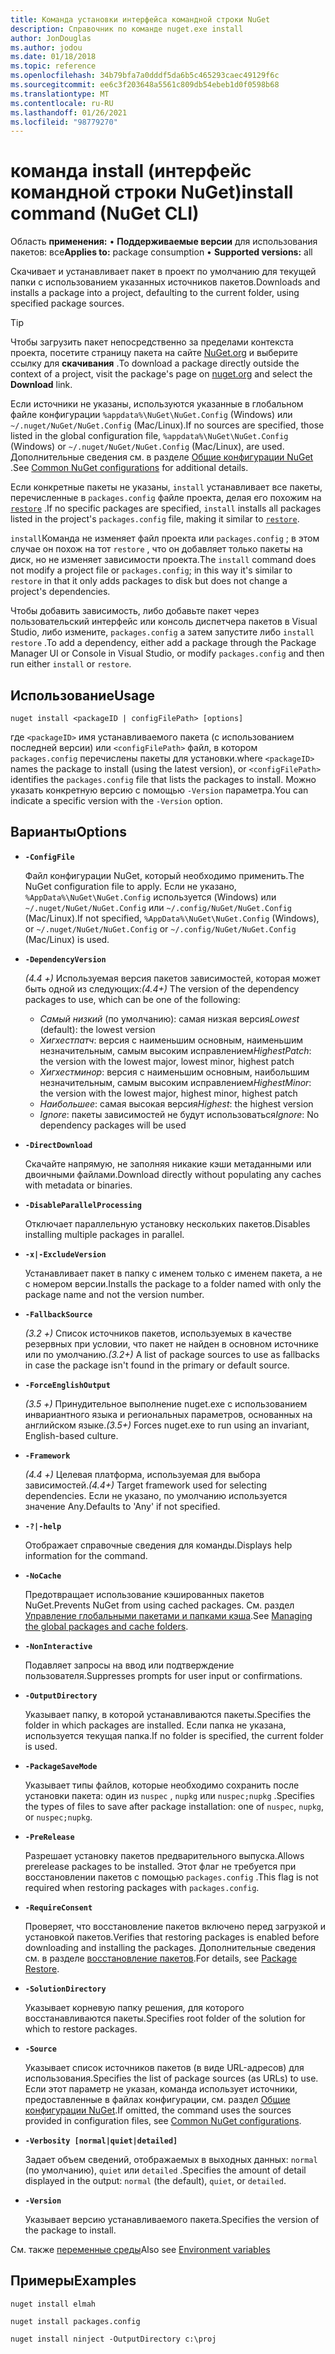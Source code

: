 ```yaml
---
title: Команда установки интерфейса командной строки NuGet
description: Справочник по команде nuget.exe install
author: JonDouglas
ms.author: jodou
ms.date: 01/18/2018
ms.topic: reference
ms.openlocfilehash: 34b79bfa7a0dddf5da6b5c465293caec49129f6c
ms.sourcegitcommit: ee6c3f203648a5561c809db54ebeb1d0f0598b68
ms.translationtype: MT
ms.contentlocale: ru-RU
ms.lasthandoff: 01/26/2021
ms.locfileid: "98779270"
---
```

# <a name="install-command-nuget-cli"></a><span data-ttu-id="0c6ec-103">команда install (интерфейс командной строки NuGet)</span><span class="sxs-lookup"><span data-stu-id="0c6ec-103">install command (NuGet CLI)</span></span>

<span data-ttu-id="0c6ec-104">Область **применения:** &bullet; **Поддерживаемые версии** для использования пакетов: все</span><span class="sxs-lookup"><span data-stu-id="0c6ec-104">**Applies to:** package consumption &bullet; **Supported versions:** all</span></span>

<span data-ttu-id="0c6ec-105">Скачивает и устанавливает пакет в проект по умолчанию для текущей папки с использованием указанных источников пакетов.</span><span class="sxs-lookup"><span data-stu-id="0c6ec-105">Downloads and installs a package into a project, defaulting to the current folder, using specified package sources.</span></span>

> [!Tip]
> <span data-ttu-id="0c6ec-106">Чтобы загрузить пакет непосредственно за пределами контекста проекта, посетите страницу пакета на сайте [NuGet.org](https://www.nuget.org) и выберите ссылку для **скачивания** .</span><span class="sxs-lookup"><span data-stu-id="0c6ec-106">To download a package directly outside the context of a project, visit the package's page on [nuget.org](https://www.nuget.org) and select the **Download** link.</span></span>

<span data-ttu-id="0c6ec-107">Если источники не указаны, используются указанные в глобальном файле конфигурации `%appdata%\NuGet\NuGet.Config` (Windows) или `~/.nuget/NuGet/NuGet.Config` (Mac/Linux).</span><span class="sxs-lookup"><span data-stu-id="0c6ec-107">If no sources are specified, those listed in the global configuration file, `%appdata%\NuGet\NuGet.Config` (Windows) or `~/.nuget/NuGet/NuGet.Config` (Mac/Linux), are used.</span></span> <span data-ttu-id="0c6ec-108">Дополнительные сведения см. в разделе [Общие конфигурации NuGet](../../consume-packages/configuring-nuget-behavior.md) .</span><span class="sxs-lookup"><span data-stu-id="0c6ec-108">See [Common NuGet configurations](../../consume-packages/configuring-nuget-behavior.md) for additional details.</span></span>

<span data-ttu-id="0c6ec-109">Если конкретные пакеты не указаны, `install` устанавливает все пакеты, перечисленные в `packages.config` файле проекта, делая его похожим на [`restore`](cli-ref-restore.md) .</span><span class="sxs-lookup"><span data-stu-id="0c6ec-109">If no specific packages are specified, `install` installs all packages listed in the project's `packages.config` file, making it similar to [`restore`](cli-ref-restore.md).</span></span>

<span data-ttu-id="0c6ec-110">`install`Команда не изменяет файл проекта или `packages.config` ; в этом случае он похож на тот `restore` , что он добавляет только пакеты на диск, но не изменяет зависимости проекта.</span><span class="sxs-lookup"><span data-stu-id="0c6ec-110">The `install` command does not modify a project file or `packages.config`; in this way it's similar to `restore` in that it only adds packages to disk but does not change a project's dependencies.</span></span>

<span data-ttu-id="0c6ec-111">Чтобы добавить зависимость, либо добавьте пакет через пользовательский интерфейс или консоль диспетчера пакетов в Visual Studio, либо измените, `packages.config` а затем запустите либо `install` `restore` .</span><span class="sxs-lookup"><span data-stu-id="0c6ec-111">To add a dependency, either add a package through the Package Manager UI or Console in Visual Studio, or modify `packages.config` and then run either `install` or `restore`.</span></span>

## <a name="usage"></a><span data-ttu-id="0c6ec-112">Использование</span><span class="sxs-lookup"><span data-stu-id="0c6ec-112">Usage</span></span>

```cli
nuget install <packageID | configFilePath> [options]
```

<span data-ttu-id="0c6ec-113">где `<packageID>` имя устанавливаемого пакета (с использованием последней версии) или `<configFilePath>` файл, в котором `packages.config` перечислены пакеты для установки.</span><span class="sxs-lookup"><span data-stu-id="0c6ec-113">where `<packageID>` names the package to install (using the latest version), or `<configFilePath>` identifies the `packages.config` file that lists the packages to install.</span></span> <span data-ttu-id="0c6ec-114">Можно указать конкретную версию с помощью `-Version` параметра.</span><span class="sxs-lookup"><span data-stu-id="0c6ec-114">You can indicate a specific version with the `-Version` option.</span></span>

## <a name="options"></a><span data-ttu-id="0c6ec-115">Варианты</span><span class="sxs-lookup"><span data-stu-id="0c6ec-115">Options</span></span>

- **`-ConfigFile`**

  <span data-ttu-id="0c6ec-116">Файл конфигурации NuGet, который необходимо применить.</span><span class="sxs-lookup"><span data-stu-id="0c6ec-116">The NuGet configuration file to apply.</span></span> <span data-ttu-id="0c6ec-117">Если не указано, `%AppData%\NuGet\NuGet.Config` используется (Windows) или `~/.nuget/NuGet/NuGet.Config` или `~/.config/NuGet/NuGet.Config` (Mac/Linux).</span><span class="sxs-lookup"><span data-stu-id="0c6ec-117">If not specified, `%AppData%\NuGet\NuGet.Config` (Windows), or `~/.nuget/NuGet/NuGet.Config` or `~/.config/NuGet/NuGet.Config` (Mac/Linux) is used.</span></span>

- **`-DependencyVersion`**

  <span data-ttu-id="0c6ec-118">*(4.4 +)* Используемая версия пакетов зависимостей, которая может быть одной из следующих:</span><span class="sxs-lookup"><span data-stu-id="0c6ec-118">*(4.4+)* The version of the dependency packages to use, which can be one of the following:</span></span><br/><ul><li><span data-ttu-id="0c6ec-119">*Самый низкий* (по умолчанию): самая низкая версия</span><span class="sxs-lookup"><span data-stu-id="0c6ec-119">*Lowest* (default): the lowest version</span></span></li><li><span data-ttu-id="0c6ec-120">*Хигхестпатч*: версия с наименьшим основным, наименьшим незначительным, самым высоким исправлением</span><span class="sxs-lookup"><span data-stu-id="0c6ec-120">*HighestPatch*: the version with the lowest major, lowest minor, highest patch</span></span></li><li><span data-ttu-id="0c6ec-121">*Хигхестминор*: версия с наименьшим основным, наибольшим незначительным, самым высоким исправлением</span><span class="sxs-lookup"><span data-stu-id="0c6ec-121">*HighestMinor*: the version with the lowest major, highest minor, highest patch</span></span></li><li><span data-ttu-id="0c6ec-122">*Наибольшее*: самая высокая версия</span><span class="sxs-lookup"><span data-stu-id="0c6ec-122">*Highest*: the highest version</span></span></li><li><span data-ttu-id="0c6ec-123">*Ignore*: пакеты зависимостей не будут использоваться</span><span class="sxs-lookup"><span data-stu-id="0c6ec-123">*Ignore*: No dependency packages will be used</span></span></li></ul>

- **`-DirectDownload`**

  <span data-ttu-id="0c6ec-124">Скачайте напрямую, не заполняя никакие кэши метаданными или двоичными файлами.</span><span class="sxs-lookup"><span data-stu-id="0c6ec-124">Download directly without populating any caches with metadata or binaries.</span></span>

- **`-DisableParallelProcessing`**

  <span data-ttu-id="0c6ec-125">Отключает параллельную установку нескольких пакетов.</span><span class="sxs-lookup"><span data-stu-id="0c6ec-125">Disables installing multiple packages in parallel.</span></span>

- **`-x|-ExcludeVersion`**

  <span data-ttu-id="0c6ec-126">Устанавливает пакет в папку с именем только с именем пакета, а не с номером версии.</span><span class="sxs-lookup"><span data-stu-id="0c6ec-126">Installs the package to a folder named with only the package name and not the version number.</span></span>

- **`-FallbackSource`**

  <span data-ttu-id="0c6ec-127">*(3.2 +)* Список источников пакетов, используемых в качестве резервных при условии, что пакет не найден в основном источнике или по умолчанию.</span><span class="sxs-lookup"><span data-stu-id="0c6ec-127">*(3.2+)* A list of package sources to use as fallbacks in case the package isn't found in the primary or default source.</span></span>

- **`-ForceEnglishOutput`**

  <span data-ttu-id="0c6ec-128">*(3.5 +)* Принудительное выполнение nuget.exe с использованием инвариантного языка и региональных параметров, основанных на английском языке.</span><span class="sxs-lookup"><span data-stu-id="0c6ec-128">*(3.5+)* Forces nuget.exe to run using an invariant, English-based culture.</span></span>

- **`-Framework`**

  <span data-ttu-id="0c6ec-129">*(4.4 +)* Целевая платформа, используемая для выбора зависимостей.</span><span class="sxs-lookup"><span data-stu-id="0c6ec-129">*(4.4+)* Target framework used for selecting dependencies.</span></span> <span data-ttu-id="0c6ec-130">Если не указано, по умолчанию используется значение Any.</span><span class="sxs-lookup"><span data-stu-id="0c6ec-130">Defaults to 'Any' if not specified.</span></span>

- **`-?|-help`**

  <span data-ttu-id="0c6ec-131">Отображает справочные сведения для команды.</span><span class="sxs-lookup"><span data-stu-id="0c6ec-131">Displays help information for the command.</span></span>

- **`-NoCache`**

  <span data-ttu-id="0c6ec-132">Предотвращает использование кэшированных пакетов NuGet.</span><span class="sxs-lookup"><span data-stu-id="0c6ec-132">Prevents NuGet from using cached packages.</span></span> <span data-ttu-id="0c6ec-133">См. раздел [Управление глобальными пакетами и папками кэша](../../consume-packages/managing-the-global-packages-and-cache-folders.md).</span><span class="sxs-lookup"><span data-stu-id="0c6ec-133">See [Managing the global packages and cache folders](../../consume-packages/managing-the-global-packages-and-cache-folders.md).</span></span>

- **`-NonInteractive`**

  <span data-ttu-id="0c6ec-134">Подавляет запросы на ввод или подтверждение пользователя.</span><span class="sxs-lookup"><span data-stu-id="0c6ec-134">Suppresses prompts for user input or confirmations.</span></span>

- **`-OutputDirectory`**

  <span data-ttu-id="0c6ec-135">Указывает папку, в которой устанавливаются пакеты.</span><span class="sxs-lookup"><span data-stu-id="0c6ec-135">Specifies the folder in which packages are installed.</span></span> <span data-ttu-id="0c6ec-136">Если папка не указана, используется текущая папка.</span><span class="sxs-lookup"><span data-stu-id="0c6ec-136">If no folder is specified, the current folder is used.</span></span>

- **`-PackageSaveMode`**

  <span data-ttu-id="0c6ec-137">Указывает типы файлов, которые необходимо сохранить после установки пакета: один из `nuspec` , `nupkg` или `nuspec;nupkg` .</span><span class="sxs-lookup"><span data-stu-id="0c6ec-137">Specifies the types of files to save after package installation: one of `nuspec`, `nupkg`, or `nuspec;nupkg`.</span></span>

- **`-PreRelease`**

  <span data-ttu-id="0c6ec-138">Разрешает установку пакетов предварительного выпуска.</span><span class="sxs-lookup"><span data-stu-id="0c6ec-138">Allows prerelease packages to be installed.</span></span> <span data-ttu-id="0c6ec-139">Этот флаг не требуется при восстановлении пакетов с помощью `packages.config` .</span><span class="sxs-lookup"><span data-stu-id="0c6ec-139">This flag is not required when restoring packages with `packages.config`.</span></span>

- **`-RequireConsent`**

  <span data-ttu-id="0c6ec-140">Проверяет, что восстановление пакетов включено перед загрузкой и установкой пакетов.</span><span class="sxs-lookup"><span data-stu-id="0c6ec-140">Verifies that restoring packages is enabled before downloading and installing the packages.</span></span> <span data-ttu-id="0c6ec-141">Дополнительные сведения см. в разделе [восстановление пакетов](../../consume-packages/package-restore.md).</span><span class="sxs-lookup"><span data-stu-id="0c6ec-141">For details, see [Package Restore](../../consume-packages/package-restore.md).</span></span>

- **`-SolutionDirectory`**

  <span data-ttu-id="0c6ec-142">Указывает корневую папку решения, для которого восстанавливаются пакеты.</span><span class="sxs-lookup"><span data-stu-id="0c6ec-142">Specifies root folder of the solution for which to restore packages.</span></span>

- **`-Source`**

   <span data-ttu-id="0c6ec-143">Указывает список источников пакетов (в виде URL-адресов) для использования.</span><span class="sxs-lookup"><span data-stu-id="0c6ec-143">Specifies the list of package sources (as URLs) to use.</span></span> <span data-ttu-id="0c6ec-144">Если этот параметр не указан, команда использует источники, предоставленные в файлах конфигурации, см. раздел [Общие конфигурации NuGet](../../consume-packages/configuring-nuget-behavior.md).</span><span class="sxs-lookup"><span data-stu-id="0c6ec-144">If omitted, the command uses the sources provided in configuration files, see [Common NuGet configurations](../../consume-packages/configuring-nuget-behavior.md).</span></span>

- **`-Verbosity [normal|quiet|detailed]`**

  <span data-ttu-id="0c6ec-145">Задает объем сведений, отображаемых в выходных данных: `normal` (по умолчанию), `quiet` или `detailed` .</span><span class="sxs-lookup"><span data-stu-id="0c6ec-145">Specifies the amount of detail displayed in the output: `normal` (the default), `quiet`, or `detailed`.</span></span>

- **`-Version`**

  <span data-ttu-id="0c6ec-146">Указывает версию устанавливаемого пакета.</span><span class="sxs-lookup"><span data-stu-id="0c6ec-146">Specifies the version of the package to install.</span></span>

<span data-ttu-id="0c6ec-147">См. также [переменные среды](cli-ref-environment-variables.md)</span><span class="sxs-lookup"><span data-stu-id="0c6ec-147">Also see [Environment variables](cli-ref-environment-variables.md)</span></span>

## <a name="examples"></a><span data-ttu-id="0c6ec-148">Примеры</span><span class="sxs-lookup"><span data-stu-id="0c6ec-148">Examples</span></span>

```cli
nuget install elmah

nuget install packages.config

nuget install ninject -OutputDirectory c:\proj
```
